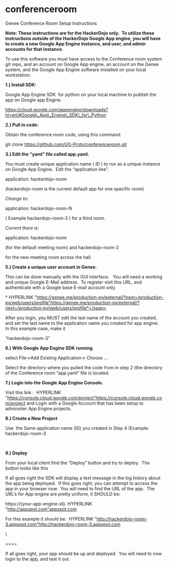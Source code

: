# conferenceroom
<span class="s1">Genee Conference Room Setup Instructions</span>

<span class="s1"></span>



**Note: These instructions are for the HackerDojo only.<span
class="Apple-converted-space">  </span>To utilize these instructions
outside of the HackerDojo Google App engine, you will have to create a
new Google App Engine Instance, and user, and admin accounts for that
instance.**



To use this software you must have access to the Conference room system
git repo, and an account on Google App engine, an account on the Genee
system, and the Google App Engine software installed on your local
workstation.


<span class="s1">**1.) Install SDK:**</span>

Google App Engine SDK<span class="Apple-converted-space">  </span>for
python on your local machine to publish the app on Google app Engine.



https://cloud.google.com/appengine/downloads?hl=en\#Google\_App\_Engine\_SDK\_for\_Python



<span class="s1">**2.) Pull in code:**</span>

Obtain the conference room code, using this command:



<span class="s2"><span class="Apple-tab-span"> </span></span>git clone
https://github.com/UG-Proto/conferenceroom.git



<span class="s1">**3.) Edit the “yaml” file called app.yaml.<span
class="Apple-converted-space">  </span>**</span>**<span
class="Apple-converted-space"> </span>**


You must create unique application name ( ID ) to run as a unique
instance on Google App Engine.<span class="Apple-converted-space"> 
</span>Edit the “application line”.



<span class="s2"><span class="Apple-tab-span">
</span></span>application: hackerdojo-room<span class="s2"> <span
class="Apple-converted-space"> </span></span>

<span class="Apple-tab-span"> </span>(hackerdojo-room is the current
default app for one specific room)

<span class="Apple-tab-span"> </span>

*Change to:*

<span class="s2"><span class="Apple-tab-span">
</span></span>application: hackerdojo-room-N

<span class="s3"><span class="Apple-tab-span"> </span></span>( Example
hackerdojo-room-3 ) for a third room.


*Current there is:*<span class="s3"><span
class="Apple-converted-space"> </span></span>

<span class="Apple-tab-span"> </span>application: hackerdojo-room<span
class="s2"><span class="Apple-converted-space"> </span></span>

<span class="Apple-tab-span"> </span>(for the default meeting room) and
hackerdojo-room-2<span class="Apple-converted-space"> </span>

<span class="Apple-tab-span"> </span>for the new meeting room across the
hall.



<span class="s1">**5.) Create a unique user account in Genee. <span
class="Apple-converted-space"> </span>**</span>



This can be done manually with the GUI interface. <span
class="Apple-converted-space">  </span>You will need a working and
unique Google E-Mail address.<span class="Apple-converted-space"> 
</span>To register visit this URL, and authenticate with a Google base
E-mail account only.



<span class="s1">*<span class="Apple-converted-space"> </span>HYPERLINK
"https://genee.me/production-py/external/?next=/production-py/web/users/profile"https://genee.me/production-py/external/?next=/production-py/web/users/profile*</span>



After you login, you MUST edit the last name of the account you created,
and set the last name to the application name you created for app
engine.<span class="Apple-converted-space">  </span>In this example
case, make it<span class="Apple-converted-space"> </span>

“hackerdojo-room-3”



<span class="s1">**6.) With Google App Engine SDK running**</span>



select File-&gt;Add Existing Application-&gt; Choose …

Select the directory where you pulled the code from in step 2 (the
directory of the Conference room “app.yaml” file is located.



<span class="s1">**7.) Login into the Google App Engine Console. <span
class="Apple-converted-space"> </span>**</span>



Visit this link :<span class="Apple-converted-space"> </span><span
class="s4"> HYPERLINK
"https://console.cloud.google.com/project"https://console.cloud.google.com/project</span>
and Login with a Google Account that has been setup to administer App
Engine projects.


<span class="s1">**8.) Create a New Project<span
class="Apple-converted-space"> </span>**</span>



Use<span class="Apple-converted-space">  </span>the Same application
name (ID) you created in Step 4 (Example: hackerdojo-room-3

<span class="Apple-converted-space"> </span>

<span class="s1">**9.) Deploy**</span>



From your local client find the “Deploy” button and try to deploy.<span
class="Apple-converted-space">  </span>The button looks like this


If all goes right the SDK will display a text message in the log history
about the app being deployed.<span class="Apple-converted-space"> 
</span>If this goes right, you can attempt to access the app in your
browser now.<span class="Apple-converted-space">  </span>You will need
to find the URL of the app.<span class="Apple-converted-space"> 
</span>The URL’s for App engine are pretty uniform, it SHOULD be:



<span class="s5">https://{your-app-engine-id}.</span><span class="s1">
HYPERLINK "http://appspot.com"appspot.com</span>



<span class="s6">For this example it should be:<span
class="Apple-converted-space"> </span></span><span class="s1"> HYPERLINK
"http://hackerdojo-room-3.appspot.com"http://hackerdojo-room-3.appspot.com</span>

<span class="s1"></span>\



====


If all goes right, your app should be up and deployed.<span
class="Apple-converted-space">  </span>You will need to now login to the
app, and test it out.



